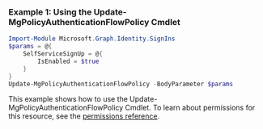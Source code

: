### Example 1: Using the Update-MgPolicyAuthenticationFlowPolicy Cmdlet
```powershell
Import-Module Microsoft.Graph.Identity.SignIns
$params = @{
	SelfServiceSignUp = @{
		IsEnabled = $true
	}
}
Update-MgPolicyAuthenticationFlowPolicy -BodyParameter $params
```
This example shows how to use the Update-MgPolicyAuthenticationFlowPolicy Cmdlet.
To learn about permissions for this resource, see the [permissions reference](/graph/permissions-reference).
